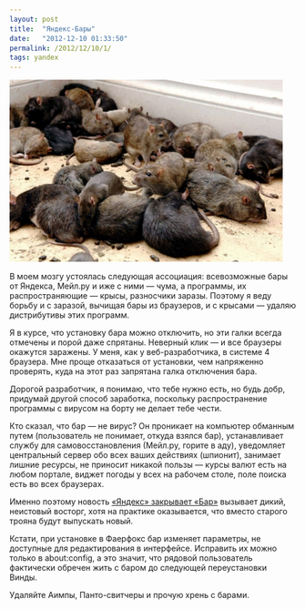 ```yaml
---
layout: post
title:  "Яндекс-Бары"
date:   "2012-12-10 01:33:50"
permalink: /2012/12/10/1/
tags: yandex
---
```


![rats](/assets/static/rats.jpg)

В моем мозгу устоялась следующая ассоциация: всевозможные бары от
Яндекса, Мейл.ру и иже с ними — чума, а программы, их распространяющие
— крысы, разносчики заразы. Поэтому я веду борьбу и с заразой, вычищая
бары из браузеров, и с крысами — удаляю дистрибутивы этих программ.

Я в курсе, что установку бара можно отключить, но эти галки всегда
отмечены и порой даже спрятаны. Неверный клик — и все браузеры
окажутся заражены. У меня, как у веб-разработчика, в системе 4
браузера. Мне проще отказаться от установки, чем напряженно проверять,
куда на этот раз запрятана галка отключения бара.

Дорогой разработчик, я понимаю, что тебе нужно есть, но будь добр,
придумай другой способ заработка, поскольку распространение программы
с вирусом на борту не делает тебе чести.

Кто сказал, что бар — не вирус? Он проникает на компьютер обманным
путем (пользователь не понимает, откуда взялся бар), устанавливает
службу для самовосстановления (Мейл.ру, горите в аду), уведомляет
центральный сервер обо всех ваших действиях (шпионит), занимает лишние
ресурсы, не приносит никакой пользы — курсы валют есть на любом
портале, виджет погоды у всех на рабочем столе, поле поиска есть во
всех браузерах.

Именно поэтому новость
[«Яндекс» закрывает «Бар»](http://habrahabr.ru/post/158487/) вызывает
дикий, неистовый восторг, хотя на практике оказывается, что вместо
старого трояна будут выпускать новый.

Кстати, при установке в Фаерфокс бар изменяет параметры, не доступные
для редактирования в интерфейсе. Исправить их можно только в
about:config, а это значит, что рядовой пользователь фактически
обречен жить с баром до следующей переустановки Винды.

Удаляйте Аимпы, Панто-свитчеры и прочую хрень с барами.
